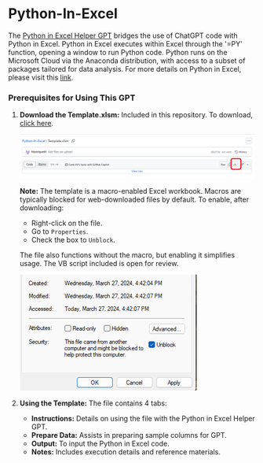 # Python-In-Excel

The [Python in Excel Helper GPT](https://chat.openai.com/g/g-dubFVnxZQ-python-in-excel-helper) bridges the use of ChatGPT code with Python in Excel. Python in Excel executes within Excel through the '=PY' function, opening a window to run Python code. Python runs on the Microsoft Cloud via the Anaconda distribution, with access to a subset of packages tailored for data analysis. For more details on Python in Excel, please visit this [link](https://support.microsoft.com/en-gb/office/get-started-with-python-in-excel-a33fbcbe-065b-41d3-82cf-23d05397f53d).

### Prerequisites for Using This GPT

1. **Download the Template.xlsm:** Included in this repository. To download, [click here](Template.xlsm).

    ![ImageA](Images/DownloadFile.png)

    **Note:** The template is a macro-enabled Excel workbook. Macros are typically blocked for web-downloaded files by default. To enable, after downloading:
    - Right-click on the file.
    - Go to `Properties`.
    - Check the box to `Unblock`.

    The file also functions without the macro, but enabling it simplifies usage. The VB script included is open for review.

    ![ImageB](images/EnableMacros.png)

2. **Using the Template:** The file contains 4 tabs:
   - **Instructions:** Details on using the file with the Python in Excel Helper GPT.
   - **Prepare Data:** Assists in preparing sample columns for GPT.
   - **Output:** To input the Python in Excel code.
   - **Notes:** Includes execution details and reference materials.
